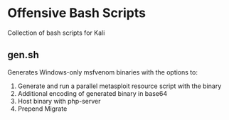 # Offensive Bash Scripts
Collection of bash scripts for Kali

## gen.sh
Generates Windows-only msfvenom binaries with the options to:
1. Generate and run a parallel metasploit resource script with the binary
2. Additional encoding of generated binary in base64
3. Host binary with php-server
4. Prepend Migrate

